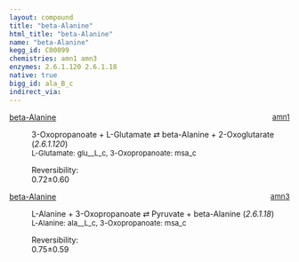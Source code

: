 ```yaml
---
layout: compound
title: "beta-Alanine"
html_title: "beta-Alanine"
name: "beta-Alanine"
kegg_id: C00099
chemistries: amn1 amn3
enzymes: 2.6.1.120 2.6.1.18
native: true
bigg_id: ala_B_c
indirect_via:
---
```

<dl><dt class="rs-product"><a class="link-dark" data-bs-html="true" data-bs-title="KEGG: C00099" data-bs-toggle="tooltip" href="{{ site.url }}{{ site.baseurl }}/compounds/C00099">beta-Alanine</a><span style="float: right; max-width: 40%"><a class="link-dark opacity-50" href="{{ site.url }}{{ site.baseurl }}/chemistries/amn1" style="font-size: small; word-wrap: anywhere;">amn1</a></span></dt><dd><p>3-Oxopropanoate + L-Glutamate ⇄ beta-Alanine + 2-Oxoglutarate (<i>2.6.1.120</i>)<br/><span style="font-size: small;"><span data-bs-html="true" data-bs-title="KEGG: C00025" data-bs-toggle="tooltip">L-Glutamate</span>: glu__L_c, <span data-bs-html="true" data-bs-title="KEGG: C00222" data-bs-toggle="tooltip">3-Oxopropanoate</span>: msa_c</span><br/><div class="reversibility_info">Reversibility: <div class="progress"><div aria-valuemax="100" aria-valuemin="0" aria-valuenow="0" class="progress-bar bg-success" role="progressbar" style="width: 0%"></div></div><span>0.72±0.60</span><div class="progress"><div aria-valuemax="10" aria-valuemin="0" aria-valuenow="0.7181576828582468" class="progress-bar bg-danger" role="progressbar" style="width: 7.18%"></div><div aria-valuemax="10" aria-valuemin="0" aria-valuenow="0.7181576828582468" class="progress-bar bg-warning" role="progressbar" style="width: 6.01%"></div></div></div></p><dl></dl></dd></dl><dl><dt class="rs-product"><a class="link-dark" data-bs-html="true" data-bs-title="KEGG: C00099" data-bs-toggle="tooltip" href="{{ site.url }}{{ site.baseurl }}/compounds/C00099">beta-Alanine</a><span style="float: right; max-width: 40%"><a class="link-dark opacity-50" href="{{ site.url }}{{ site.baseurl }}/chemistries/amn3" style="font-size: small; word-wrap: anywhere;">amn3</a></span></dt><dd><p>L-Alanine + 3-Oxopropanoate ⇄ Pyruvate + beta-Alanine (<i>2.6.1.18</i>)<br/><span style="font-size: small;"><span data-bs-html="true" data-bs-title="KEGG: C00041" data-bs-toggle="tooltip">L-Alanine</span>: ala__L_c, <span data-bs-html="true" data-bs-title="KEGG: C00222" data-bs-toggle="tooltip">3-Oxopropanoate</span>: msa_c</span><br/><div class="reversibility_info">Reversibility: <div class="progress"><div aria-valuemax="100" aria-valuemin="0" aria-valuenow="0" class="progress-bar bg-success" role="progressbar" style="width: 0%"></div></div><span>0.75±0.59</span><div class="progress"><div aria-valuemax="10" aria-valuemin="0" aria-valuenow="0.7498985294161025" class="progress-bar bg-danger" role="progressbar" style="width: 7.50%"></div><div aria-valuemax="10" aria-valuemin="0" aria-valuenow="0.7498985294161025" class="progress-bar bg-warning" role="progressbar" style="width: 5.92%"></div></div></div></p><dl></dl></dd></dl>